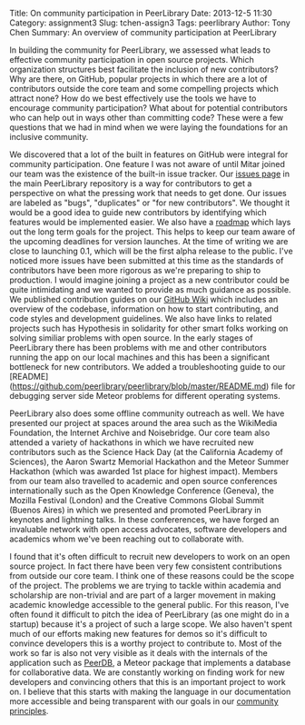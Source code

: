 Title: On community participation in PeerLibrary
Date: 2013-12-5 11:30
Category: assignment3
Slug: tchen-assign3
Tags: peerlibrary
Author: Tony Chen
Summary: An overview of community participation at PeerLibrary

In building the community for PeerLibrary, we assessed what leads to effective community participation in open source projects. Which organization structures best facilitate the inclusion of new contributors? Why are there, on GitHub, popular projects in which there are a lot of contributors outside the core team and some compelling projects which attract none? How do we best effectively use the tools we have to encourage community participation? What about for potential contributors who can help out in ways other than committing code? These were a few questions that we had in mind when we were laying the foundations for an inclusive community.

We discovered that a lot of the built in features on GitHub were integral for community participation. One feature I was not aware of until Mitar joined our team was the existence of the built-in issue tracker. Our [issues page](https://github.com/peerlibrary/peerlibrary/issues) in the main PeerLibrary repository is a way for contributors to get a perspective on what the pressing work that needs to get done. Our issues are labeled as "bugs", "duplicates" or "for new contributors". We thought it would be a good idea to guide new contributors by identifying which features would be implemented easier. We also have a [roadmap](https://github.com/peerlibrary/peerlibrary/issues/milestones) which lays out the long term goals for the project. This helps to keep our team aware of the upcoming deadlines for version launches. At the time of writing we are close to launching 0.1, which will be the first alpha release to the public. I've noticed more issues have been submitted at this time as the standards of contributors have been more rigorous as we're preparing to ship to production. I would imagine joining a project as a new contributor could be quite intimidating and we wanted to provide as much guidance as possible. We published contribution guides on our [GitHub Wiki](https://github.com/peerlibrary/peerlibrary/wiki) which includes an overview of the codebase, information on how to start contributing, and code styles and development guidelines. We also have links to related projects such has Hypothesis in solidarity for other smart folks working on solving similiar problems with open source. In the early stages of PeerLibrary there has been problems with me and other contributors running the app on our local machines and this has been a significant bottleneck for new contributors. We added a troubleshooting guide to our [README] (https://github.com/peerlibrary/peerlibrary/blob/master/README.md) file for debugging server side Meteor problems for different operating systems. 

PeerLibrary also does some offline community outreach as well. We have presented our project at spaces around the area such as the WikiMedia Foundation, the Internet Archive and Noisebridge. Our core team also attended a variety of hackathons in which we have recruited new contributors such as the Science Hack Day (at the California Academy of Sciences), the Aaron Swartz Memorial Hackathon and the Meteor Summer Hackathon (which was awarded 1st place for highest impact). Members from our team also travelled to academic and open source conferences internationally such as the Open Knowledge Conference (Geneva), the Mozilla Festival (London) and the Creative Commons Global Summit (Buenos Aires) in which we presented and promoted PeerLibrary in keynotes and lightning talks. In these confererences, we have forged an invaluable network with open access advocates, software developers and academics whom we've been reaching out to collaborate with.

I found that it's often difficult to recruit new developers to work on an open source project. In fact there have been very few consistent contributions from outside our core team. I think one of these reasons could be the scope of the project. The problems we are trying to tackle within academia and scholarship are non-trivial and are part of a larger movement in making academic knowledge accessible to the general public. For this reason, I've often found it difficult to pitch the idea of PeerLibrary (as one might do in a startup) because it's a project of such a large scope. We also haven't spent much of our efforts making new features for demos so it's difficult to convince developers this is a worthy project to contribute to. Most of the work so far is also not very visible as it deals with the internals of the application such as [PeerDB](https://github.com/peerlibrary/meteor-peerdb), a  Meteor package that implements a database for collaborative data. We are constantly working on finding work for new developers and convincing others that this is an important project to work on. I believe that this starts with making the language in our documentation more accessible and being transparent with our goals in our [community principles](https://github.com/peerlibrary/peerlibrary/wiki/Principles).
